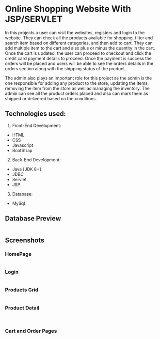 # Online Shopping Website With JSP/SERVLET

In this projects a user can visit the websites, registers and login to the website. They can check all the products available for shopping, filter and search item based on different categories, and then add to cart. They can add multiple item to the cart and also plus or minus the quantity in the cart. Once the cart is updated, the user can proceed to checkout and click the credit card payment details to proceed. Once the payment is success the orders will be placed and users will be able to see the orders details in the orders section along with the shipping status of the product.

The admin also plays an important role for this project as the admin is the one responsible for adding any product to the store, updating the items, removing the item from the store as well as managing the inventory. The admin can see all the product orders placed and also can mark them as shipped or delivered based on the conditions.

## Technologies used:
1. Front-End Development:
- HTML
- CSS
- Javascript
- BootStrap
2. Back-End Development:
- Java [JDK 8+]
- JDBC
- Servlet
- JSP
3. Database:
- MySql

## Database Preview
<img src = "https://github.com/Nbtrien/online-electronics-shopping/blob/master/images/scheme.png" alt = ""/>

## Screenshots
### HomePage
<img src = "https://github.com/Nbtrien/online-electronics-shopping/blob/master/images/h.png" alt = ""/>

### Login
<img src = "https://github.com/Nbtrien/online-electronics-shopping/blob/master/images/login.png" alt = ""/>

### Products Grid
<img src = "https://github.com/Nbtrien/online-electronics-shopping/blob/master/images/cat.png" alt = ""/>

### Product Detail
<img src = "https://github.com/Nbtrien/online-electronics-shopping/blob/master/images/pd.png" alt = ""/>
<img src = "https://github.com/Nbtrien/online-electronics-shopping/blob/master/images/rw.png" alt = ""/>

### Cart and Order Pages
<img src = "https://github.com/Nbtrien/online-electronics-shopping/blob/master/images/cart.png" alt = ""/>
<img src = "https://github.com/Nbtrien/online-electronics-shopping/blob/master/images/order.png" alt = ""/>
